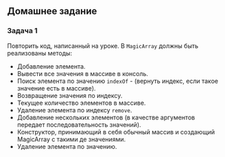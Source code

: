 ## Домашнее задание

### Задача 1
Повторить код, написанный на уроке.
В `MagicArray` должны быть реализованы методы:
- Добавление элемента.
- Вывести все значения в массиве в консоль.
- Поиск элемента по значению `indexOf` - (вернуть индекс, если такое значение есть в массиве).
- Возвращение значения по индексу.
- Текущее количество элементов в массиве.
- Удаление элемента по индексу `remove`.
- Добавление нескольких элементов (в качестве аргументов передает последовательность значений).
- Конструктор, принимающий в себя обычный массив и создающий MagicArray с такими де значениями.
- Удаление элемента по значению.
